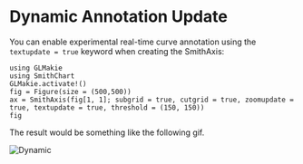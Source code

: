 # Dynamic Annotation Update

You can enable experimental real-time curve annotation using the `textupdate = true` keyword when creating the SmithAxis:

```@example
using GLMakie
using SmithChart
GLMakie.activate!()
fig = Figure(size = (500,500))
ax = SmithAxis(fig[1, 1]; subgrid = true, cutgrid = true, zoomupdate = true, textupdate = true, threshold = (150, 150))
fig
```

The result would be something like the following gif.

![Dynamic](../assets/SmithChart_zoom.gif)